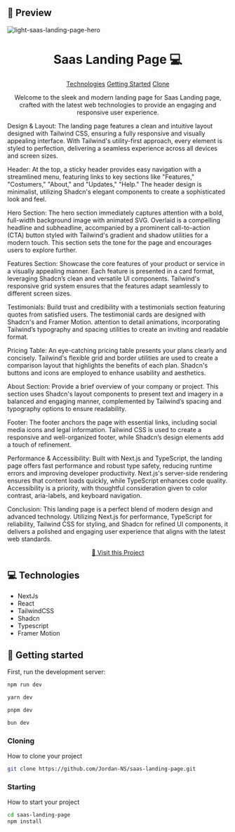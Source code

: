                    
<h2 id="layout">🎨 Preview</h2>

<p align="center">

![light-saas-landing-page-hero](https://github.com/user-attachments/assets/f93c8005-4f17-4bc2-bd52-acf02136060a)

</p>
 
<h1 align="center" style="font-weight: bold;">Saas Landing Page 💻</h1>

<p align="center">
<a href="#tech">Technologies</a>
<a href="#started">Getting Started</a>
<a href="#clone">Clone</a>
</p>


<p align="center">Welcome to the sleek and modern landing page for Saas Landing page, crafted with the latest web technologies to provide an engaging and responsive user experience.

Design & Layout:
The landing page features a clean and intuitive layout designed with Tailwind CSS, ensuring a fully responsive and visually appealing interface. With Tailwind's utility-first approach, every element is styled to perfection, delivering a seamless experience across all devices and screen sizes.

Header:
At the top, a sticky header provides easy navigation with a streamlined menu, featuring links to key sections like "Features," "Costumers," "About," and "Updates," "Help." The header design is minimalist, utilizing Shadcn's elegant components to create a sophisticated look and feel.

Hero Section:
The hero section immediately captures attention with a bold, full-width background image with animated SVG. Overlaid is a compelling headline and subheadline, accompanied by a prominent call-to-action (CTA) button styled with Tailwind's gradient and shadow utilities for a modern touch. This section sets the tone for the page and encourages users to explore further.

Features Section:
Showcase the core features of your product or service in a visually appealing manner. Each feature is presented in a card format, leveraging Shadcn’s clean and versatile UI components. Tailwind's responsive grid system ensures that the features adapt seamlessly to different screen sizes.

Testimonials:
Build trust and credibility with a testimonials section featuring quotes from satisfied users. The testimonial cards are designed with Shadcn's and Framer Motion. attention to detail animations, incorporating Tailwind’s typography and spacing utilities to create an inviting and readable format.

Pricing Table:
An eye-catching pricing table presents your plans clearly and concisely. Tailwind's flexible grid and border utilities are used to create a comparison layout that highlights the benefits of each plan. Shadcn's buttons and icons are employed to enhance usability and aesthetics.

About Section:
Provide a brief overview of your company or project. This section uses Shadcn's layout components to present text and imagery in a balanced and engaging manner, complemented by Tailwind’s spacing and typography options to ensure readability.

Footer:
The footer anchors the page with essential links, including social media icons and legal information. Tailwind CSS is used to create a responsive and well-organized footer, while Shadcn’s design elements add a touch of refinement.

Performance & Accessibility:
Built with Next.js and TypeScript, the landing page offers fast performance and robust type safety, reducing runtime errors and improving developer productivity. Next.js's server-side rendering ensures that content loads quickly, while TypeScript enhances code quality. Accessibility is a priority, with thoughtful consideration given to color contrast, aria-labels, and keyboard navigation.

Conclusion:
This landing page is a perfect blend of modern design and advanced technology. Utilizing Next.js for performance, TypeScript for reliability, Tailwind CSS for styling, and Shadcn for refined UI components, it delivers a polished and engaging user experience that aligns with the latest web standards.

</p>


<p align="center">
<a href="https://github.com/Jordan-NS/saas-landing-page">📱 Visit this Project</a>
</p>
 
<h2 id="technologies">💻 Technologies</h2>

- NextJs
- React
- TailwindCSS
- Shadcn
- Typescript
- Framer Motion
 
<h2 id="started">🚀 Getting started</h2>

First, run the development server:

```bash
npm run dev

yarn dev

pnpm dev

bun dev
```
 
<h3 id="clone">Cloning</h3>

How to clone your project

```bash
git clone https://github.com/Jordan-NS/saas-landing-page.git
```
 
<h3>Starting</h3>

How to start your project

```bash
cd saas-landing-page
npm install 
```

